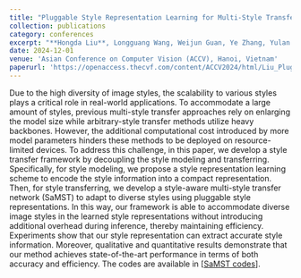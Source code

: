 ```yaml
---
title: "Pluggable Style Representation Learning for Multi-Style Transfer"
collection: publications
category: conferences
excerpt: "**Hongda Liu**, Longguang Wang, Weijun Guan, Ye Zhang, Yulan Guo<br />**ACCV 2024**<br/><img src='/images/SaMST.png'>"
date: 2024-12-01
venue: 'Asian Conference on Computer Vision (ACCV), Hanoi, Vietnam'
paperurl: 'https://openaccess.thecvf.com/content/ACCV2024/html/Liu_Pluggable_Style_Representation_Learning_for_Multi-Style_Transfer_ACCV_2024_paper.html'
---
```

Due to the high diversity of image styles, the scalability to various styles plays a critical role in real-world applications. To accommodate a large amount of styles, previous multi-style transfer approaches rely on enlarging the model size while arbitrary-style transfer methods utilize heavy backbones. However, the additional computational cost introduced by more model parameters hinders these methods to be deployed on resource-limited devices. To address this challenge, in this paper, we develop a style transfer framework by decoupling the style modeling and transferring. Specifically, for style modeling, we propose a style representation learning scheme to encode the style information into a compact representation. Then, for style transferring, we develop a style-aware multi-style transfer network (SaMST) to adapt to diverse styles using pluggable style representations. In this way, our framework is able to accommodate diverse image styles in the learned style representations without introducing additional overhead during inference, thereby maintaining efficiency. Experiments show that our style representation can extract accurate style information. Moreover, qualitative and quantitative results demonstrate that our method achieves state-of-the-art performance in terms of both accuracy and efficiency. The codes are available in [[SaMST codes](https://github.com/Chernobyllight/SaMST)].
